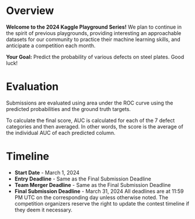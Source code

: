 # Overview

**Welcome to the 2024 Kaggle Playground Series!** We plan to continue in the spirit of previous playgrounds, providing interesting an approachable datasets for our community to practice their machine learning skills, and anticipate a competition each month.

**Your Goal:** Predict the probability of various defects on steel plates. Good luck!

# Evaluation
Submissions are evaluated using area under the ROC curve using the predicted probabilities and the ground truth targets.

To calculate the final score, AUC is calculated for each of the 7 defect categories and then averaged. In other words, the score is the average of the individual AUC of each predicted column.

# Timeline
* **Start Date** - March 1, 2024
* **Entry Deadline** - Same as the Final Submission Deadline
* **Team Merger Deadline** - Same as the Final Submission Deadline
* **Final Submission Deadline** - March 31, 2024
All deadlines are at 11:59 PM UTC on the corresponding day unless otherwise noted. The competition organizers reserve the right to update the contest timeline if they deem it necessary.